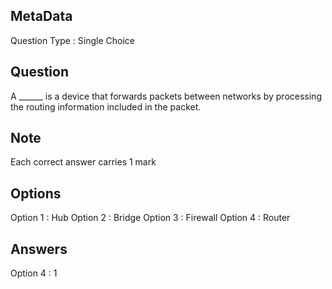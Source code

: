 ## MetaData
Question Type : Single Choice

## Question
A ______ is a device that forwards packets between networks by processing the routing 
information included in the packet.

## Note
Each correct answer carries 1 mark

## Options
Option 1 : Hub
Option 2 : Bridge
Option 3 : Firewall
Option 4 : Router

## Answers
Option 4 : 1
